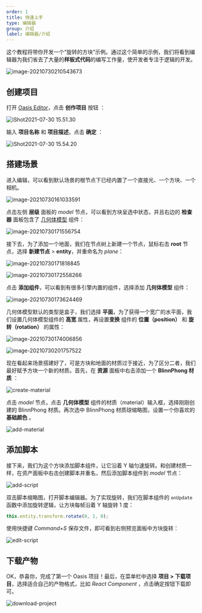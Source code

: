 ```yaml
---
order: 1
title: 快速上手
type: 编辑器
group: 介绍
label: 编辑器/介绍
---
```


这个教程将带你开发一个“旋转的方块”示例。通过这个简单的示例，我们将看到编辑器为我们省去了大量的**样板式代码**的编写工作量，使开发者专注于逻辑的开发。

![image-20210730210543673](https://gw.alipayobjects.com/zos/OasisHub/0da575f2-01ba-4a2f-acc7-222ebce3db47/image-20210730210543673.png)

## 创建项目

打开 [Oasis Editor](https://oasistwa.alipay.com/3d)，点击 **创作项目** 按钮 ：

![iShot2021-07-30 15.51.30](https://gw.alipayobjects.com/zos/OasisHub/0deef242-34cc-40e6-8757-ce572e8b4422/iShot2021-07-30%25252015.51.30.png)

输入 **项目名称** 和 **项目描述**，点击 **确定** ：

![iShot2021-07-30 15.54.20](https://gw.alipayobjects.com/zos/OasisHub/9cb10230-9d75-42d6-ab85-f9dbc9dd952b/iShot2021-07-30%25252015.54.20.png)

## 搭建场景

进入编辑，可以看到默认场景的根节点下已经内置了一个直接光、一个方块、一个相机。

![image-20210730161033591](https://gw.alipayobjects.com/zos/OasisHub/b014300e-99bc-4c47-9e7a-db8abebfc3ad/image-20210730161033591.png)

点击左侧 **层级** 面板的 *model* 节点，可以看到方块呈选中状态，并且右边的 **检查器** 面板包含了 [几何体模型](${docs}primitive-mesh-cn) 组件：

![image-20210730171556754](https://gw.alipayobjects.com/zos/OasisHub/6c14ac7a-36a4-4501-89a1-54a1020346d1/image-20210730171556754.png)

接下去，为了添加一个地面，我们在节点树上新建一个节点，鼠标右击 **root** 节点，选择 **新建节点** > **entity**，并重命名为 *plane*：

![image-20210730171818845](https://gw.alipayobjects.com/zos/OasisHub/39a43174-dae5-49c3-8775-1aad08e87946/image-20210730171818845.png)

![image-20210730172558266](https://gw.alipayobjects.com/zos/OasisHub/005baf3e-f613-45b5-a23a-70083868205b/image-20210730172558266.png)

点击 **添加组件**，可以看到有很多引擎内置的组件，选择添加 **几何体模型** 组件：

![image-20210730173624469](https://gw.alipayobjects.com/zos/OasisHub/08510ea7-66e8-4394-b88a-963fb173dad9/image-20210730173624469.png)

几何体模型默认的类型是盒子，我们选择 **平面**，为了获得一个宽广的水平面，我们设置几何体模型组件的 **高宽** 属性，再设置**变换** 组件的 **位置（position）** 和 **旋转（rotation）** 的属性：

![image-20210730174006856](https://gw.alipayobjects.com/zos/OasisHub/08cbb5cc-46af-4b23-948a-97476def88ec/image-20210730174006856.png)

![image-20210730201757522](https://gw.alipayobjects.com/zos/OasisHub/dd7dbcdc-d048-4798-ba78-88a14d876ef0/image-20210730201757522.png)

现在看起来场景搭建好了，可是方块和地面的材质过于接近，为了区分二者，我们最好赋予方块一个新的材质。首先，在 **资源** 面板中右击添加一个 **BlinnPhong 材质** ：

![create-material](https://gw.alipayobjects.com/zos/OasisHub/cfd04ad7-4301-4cdb-aff4-1580accd7da3/create-material.gif)

点击 *model* 节点，点击 **几何体模型** 组件的材质（material）输入框，选择刚刚创建的 BlinnPhong 材质。再次选中 BlinnPhong 材质球缩略图，设置一个你喜欢的 **基础颜色** 。

![add-material](https://gw.alipayobjects.com/zos/OasisHub/97a2060e-7809-4991-b102-bd0324288252/add-material.gif)

##  添加脚本

接下来，我们为这个方块添加脚本组件，让它沿着 Y 轴匀速旋转。和创建材质一样，在资产面板中右击创建脚本并重名，然后添加脚本组件到 *model* 节点：

![add-script](https://gw.alipayobjects.com/zos/OasisHub/b6a33f8d-f8e3-4e4d-9bcf-3ac6e3920f70/add-script.gif)

双击脚本缩略图，打开脚本编辑器。为了实现旋转，我们在脚本组件的 `onUpdate` 函数中添加旋转逻辑，让方块每帧沿着 Y 轴旋转 1 度：

```typescript
this.entity.transform.rotate(0, 1, 0);
```

使用快捷键 _Command+S_ 保存文件，即可看到右侧预览面板中方块旋转：

![edit-script](https://gw.alipayobjects.com/zos/OasisHub/a7c3affa-c40a-4624-aa26-73bdbcb73bee/edit-script.gif)

## 下载产物

OK，恭喜你，完成了第一个 Oasis 项目！最后，在菜单栏中选择 **项目 > 下载项目**，选择适合自己的产物格式，比如 *React Component* ，点击确定按钮下载即可。

![download-project](https://gw.alipayobjects.com/zos/OasisHub/01f6a34e-0145-4680-87b3-24b73ac45001/download-project.gif)

